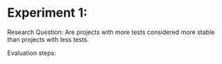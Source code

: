 # Experiment 1:

Research Question: Are projects with more tests considered more stable than projects with less tests.

Evaluation steps:

